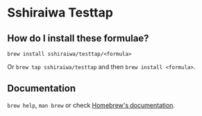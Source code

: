 # Sshiraiwa Testtap

## How do I install these formulae?

`brew install sshiraiwa/testtap/<formula>`

Or `brew tap sshiraiwa/testtap` and then `brew install <formula>`.

## Documentation

`brew help`, `man brew` or check [Homebrew's documentation](https://docs.brew.sh).
